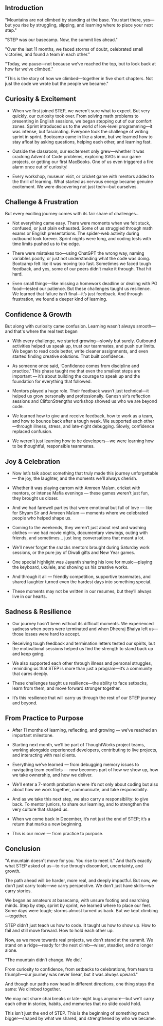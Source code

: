 ## Introduction

"Mountains are not climbed by standing at the base. You start there, yes—but you rise by struggling, slipping, and learning where to place your next step."

"STEP was our basecamp. Now, the summit lies ahead."

"Over the last 11 months, we faced storms of doubt, celebrated small victories, and found a team in each other."

"Today, we pause—not because we’ve reached the top, but to look back at how far we’ve climbed."

"This is the story of how we climbed—together in five short chapters. Not just the code we wrote but the people we became."

## Curiosity & Excitement

- When we first joined STEP, we weren’t sure what to expect. But very quickly, our curiosity took over. From solving math problems to presenting in English sessions, we began stepping out of our comfort zones. Sprint introduced us to the world of low-level programming—it was intense, but fascinating. Everyone took the challenge of writing sprint in sprint. Bootcamp came in like a storm, but we learned how to stay afloat by asking questions, helping each other, and learning fast.

- Outside the classroom, our excitement only grew—whether it was cracking Advent of Code problems, exploring SVGs in our game projects, or getting our first MacBooks. One of us even triggered a fire alarm once out of curiosity!

- Every workshop, museum visit, or cricket game with mentors added to the thrill of learning. What started as nervous energy became genuine excitement. We were discovering not just tech—but ourselves.

## Challenge & Frustration

But every exciting journey comes with its fair share of challenges…

- Not everything came easy. There were moments when we felt stuck, confused, or just plain exhausted. Some of us struggled through math exams or English presentations. The spider-web activity during outbound took forever. Sprint nights were long, and coding tests with time limits pushed us to the edge.

- There were mistakes too—using ChatGPT the wrong way, naming variables poorly, or just not understanding what the code was doing. Bootcamp felt like it was moving too fast. Sometimes we faced tough feedback, and yes, some of our peers didn’t make it through. That hit hard.

- Even small things—like missing a homework deadline or dealing with PG food—tested our patience. But these challenges taught us resilience. We learned that failure isn’t final—it’s just feedback. And through frustration, we found a deeper kind of learning.

## Confidence & Growth

But along with curiosity came confusion. Learning wasn’t always smooth—and that's where the real test began

- With every challenge, we started growing—slowly but surely. Outbound activities helped us speak up, trust our teammates, and push our limits. We began to read code better, write cleaner assignments, and even started finding creative solutions. That built confidence.

- As someone once said, ‘Confidence comes from discipline and practice.’ This phase taught me that even the smallest steps are important — it’s about building the courage to speak up and the foundation for everything that followed.

- Mentors played a huge role. Their feedback wasn’t just technical—it helped us grow personally and professionally. Ganesh sir’s reflection sessions and CliftonStrengths workshop showed us who we are beyond code.

- We learned how to give and receive feedback, how to work as a team, and how to bounce back after a tough week. We supported each other—through illness, stress, and late-night debugging. Slowly, confidence replaced confusion.

- We weren’t just learning how to be developers—we were learning how to be thoughtful, responsible teammates.

## Joy & Celebration

- Now let’s talk about something that truly made this journey unforgettable — the joy, the laughter, and the moments we’ll always cherish.

- Whether it was playing carrom with Amreen Ma’am, cricket with mentors, or intense Mafia evenings — these games weren’t just fun, they brought us closer.

- And we had farewell parties that were emotional but full of love — like for Shyam Sir and Amreen Ma’am — moments where we celebrated people who helped shape us.

- Coming to the weekends, they weren’t just about rest and washing clothes — we had movie nights, documentary viewings, outing with friends, and sometimes… just long conversations that meant a lot.

- We’ll never forget the snacks mentors brought during Saturday work sessions, or the pure joy of Diwali gifts and New Year games.

- One special highlight was Jayanth sharing his love for music—playing the keyboard, ukulele, and showing us his creative works.

- And through it all — friendly competition, supportive teammates, and shared laughter turned even the hardest days into something special.

- These moments may not be written in our resumes, but they’ll always live in our hearts.

## Sadness & Resilience

- Our journey hasn’t been without its difficult moments. We experienced sadness when peers were terminated and when Dheeraj Bhaiya left us—those losses were hard to accept.

- Receiving tough feedback and termination letters tested our spirits, but the motivational sessions helped us find the strength to stand back up and keep going.

- We also supported each other through illness and personal struggles, reminding us that STEP is more than just a program—it’s a community that cares deeply.

- These challenges taught us resilience—the ability to face setbacks, learn from them, and move forward stronger together.

- It’s this resilience that will carry us through the rest of our STEP journey and beyond.

## From Practice to Purpose

- After 11 months of learning, reflecting, and growing — we’ve reached an important milestone.

- Starting next month, we’ll be part of ThoughtWorks project teams, working alongside experienced developers, contributing to live projects, and interacting with real clients.

- Everything we’ve learned — from debugging memory issues to navigating team conflicts — now becomes part of how we show up, how we take ownership, and how we deliver.

- We’ll enter a 7-month probation where it’s not only about coding but also about how we work together, communicate, and take responsibility.

- And as we take this next step, we also carry a responsibility: to give back. To mentor juniors, to share our learning, and to strengthen the very culture that shaped us.

- When we come back in December, it’s not just the end of STEP; it’s a return that marks a new beginning.

- This is our move — from practice to purpose.

## Conclusion

"A mountain doesn't move for you. You rise to meet it."
And that’s exactly what STEP asked of us—to rise through discomfort, uncertainty, and growth.

The path ahead will be harder, more real, and deeply impactful. But now, we don’t just carry tools—we carry perspective.
We don’t just have skills—we carry stories.

We began as amateurs at basecamp, with unsure footing and searching minds.
Step by step, sprint by sprint, we learned where to place our feet.
Some days were tough; storms almost turned us back. But we kept climbing—together.

STEP didn’t just teach us how to code.
It taught us how to show up. How to fail and still move forward. How to hold each other up.

Now, as we move towards real projects, we don’t stand at the summit.
We stand on a ridge—ready for the next climb—wiser, steadier, and no longer alone.

"The mountain didn’t change. We did."

From curiosity to confidence, from setbacks to celebrations, from tears to triumph—our journey was never linear, but it was always upward."

And though our paths now head in different directions, one thing stays the same:
We climbed together.

We may not share chai breaks or late-night bugs anymore—but we’ll carry each other in stories, habits, and memories that no slide could hold.

This isn’t just the end of STEP.
This is the beginning of something much bigger—shaped by what we shared, and strengthened by who we became.
